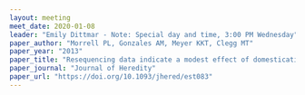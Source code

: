 ```yaml
---
layout: meeting
meet_date: 2020-01-08
leader: "Emily Dittmar - Note: Special day and time, 3:00 PM Wednesday"
paper_author: "Morrell PL, Gonzales AM, Meyer KKT, Clegg MT"
paper_year: "2013"
paper_title: "Resequencing data indicate a modest effect of domestication on diversity in barley: a cultigen with multiple origins"
paper_journal: "Journal of Heredity"
paper_url: "https://doi.org/10.1093/jhered/est083"
---
```

